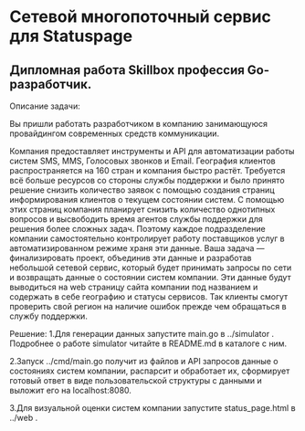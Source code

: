 # Cетевой многопоточный сервис для Statuspage
## Дипломная работа Skillbox профессия Go-разработчик.

Описание задачи:

Вы пришли работать разработчиком в компанию занимающуюся провайдингом
современных средств коммуникации.

Компания предоставляет инструменты и API для автоматизации работы систем
SMS, MMS, Голосовых звонков и Email. География клиентов распространяется на
160 стран и компания быстро растёт. Требуется всё больше ресурсов со стороны
службы поддержки и было принято решение снизить количество заявок с помощью
создания страниц информирования клиентов о текущем состоянии систем.
С помощью этих страниц компания планирует снизить количество однотипных
вопросов и высвободить время агентов службы поддержки для решения более
сложных задач.
Поэтому каждое подразделение компании самостоятельно контролирует работу
поставщиков услуг в автоматизированном режиме храня эти данные. Ваша задача —
финализировать проект, объединив эти данные и разработав небольшой сетевой
сервис, который будет принимать запросы по сети и возвращать данные
о состоянии систем компании. Эти данные будут выводиться на web страницу
сайта компании под названием и содержать в себе географию и статусы
сервисов. Так клиенты смогут проверить свой регион на наличие ошибок прежде
чем обращаться в службу поддержки.

Решение:
1.Для генерации данных запустите main.go в ../simulator . Подробнее о работе simulator читайте в 
README.md в каталоге с ним.

2.Запуск ../cmd/main.go получит из файлов и API запросов данные о состояниях систем компании,
распарсит и обработает их, сформирует готовый ответ в виде пользовательской структуры с данными и выложит его на
localhost:8080.

3.Для визуальной оценки систем компании запустите status_page.html в ../web .


